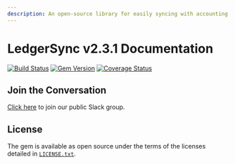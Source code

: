 ```yaml
---
description: An open-source library for easily syncing with accounting software, general ledgers, ERPs, and other ledgers.
---
```


# LedgerSync v2.3.1 Documentation

[![Build Status](https://travis-ci.org/LedgerSync/ledger_sync.svg?branch=master)](https://travis-ci.org/LedgerSync/ledger_sync)
[![Gem Version](https://badge.fury.io/rb/ledger_sync.svg)](https://badge.fury.io/rb/ledger_sync)
[![Coverage Status](https://coveralls.io/repos/github/LedgerSync/ledger_sync/badge.svg?branch=master)](https://coveralls.io/github/LedgerSync/ledger_sync?branch=master)

## Join the Conversation

[Click here](https://join.slack.com/t/ledger-sync/shared_invite/zt-e5nbl8qc-eOA~5k7bg3p16_l3J7OS~Q) to join our public
Slack group.

## License

The gem is available as open source under the terms of the licenses detailed in [`LICENSE.txt`](https://github.com/LedgerSync/ledger_sync/blob/master/LICENSE.txt).

